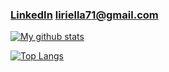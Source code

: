 
### [LinkedIn](https://www.linkedin.com/in/liri-lichow-3275971b7/) [liriella71@gmail.com](mailtoliriella71@gmail.com)

[![My github stats](https://github-readme-stats.vercel.app/api?username=liri9&show_icons=true&theme=merko)](https://github.com/liri9/github-readme-stats)

 [![Top Langs](https://github-readme-stats.vercel.app/api/top-langs/?username=liri9&theme=merko)](https://github.com/liri9/github-readme-stats)
